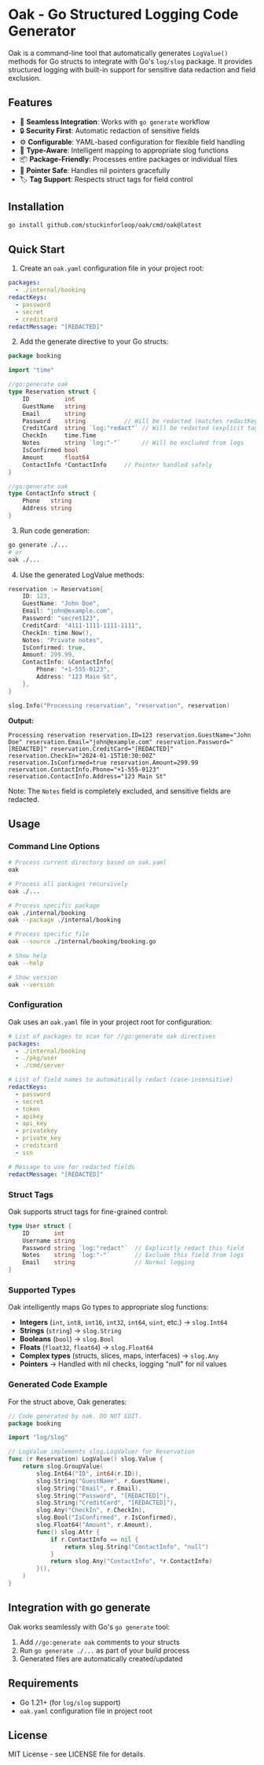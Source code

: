 # Oak - Go Structured Logging Code Generator

Oak is a command-line tool that automatically generates `LogValue()` methods for Go structs to integrate with Go's `log/slog` package. It provides structured logging with built-in support for sensitive data redaction and field exclusion.

## Features

- 🚀 **Seamless Integration**: Works with `go generate` workflow
- 🔒 **Security First**: Automatic redaction of sensitive fields
- ⚙️ **Configurable**: YAML-based configuration for flexible field handling
- 🎯 **Type-Aware**: Intelligent mapping to appropriate slog functions
- 📦 **Package-Friendly**: Processes entire packages or individual files
- 🔧 **Pointer Safe**: Handles nil pointers gracefully
- 🏷️ **Tag Support**: Respects struct tags for field control

## Installation

```bash
go install github.com/stuckinforloop/oak/cmd/oak@latest
```

## Quick Start

1. Create an `oak.yaml` configuration file in your project root:

```yaml
packages:
  - ./internal/booking
redactKeys:
  - password
  - secret
  - creditcard
redactMessage: "[REDACTED]"
```

2. Add the generate directive to your Go structs:

```go
package booking

import "time"

//go:generate oak
type Reservation struct {
    ID          int
    GuestName   string
    Email       string
    Password    string           // Will be redacted (matches redactKeys)
    CreditCard  string `log:"redact"` // Will be redacted (explicit tag)
    CheckIn     time.Time
    Notes       string `log:"-"`      // Will be excluded from logs
    IsConfirmed bool
    Amount      float64
    ContactInfo *ContactInfo     // Pointer handled safely
}

//go:generate oak
type ContactInfo struct {
    Phone   string
    Address string
}
```

3. Run code generation:

```bash
go generate ./...
# or
oak ./...
```

4. Use the generated LogValue methods:

```go
reservation := Reservation{
    ID: 123,
    GuestName: "John Doe",
    Email: "john@example.com",
    Password: "secret123",
    CreditCard: "4111-1111-1111-1111",
    CheckIn: time.Now(),
    Notes: "Private notes",
    IsConfirmed: true,
    Amount: 299.99,
    ContactInfo: &ContactInfo{
        Phone: "+1-555-0123",
        Address: "123 Main St",
    },
}

slog.Info("Processing reservation", "reservation", reservation)
```

**Output:**
```
Processing reservation reservation.ID=123 reservation.GuestName="John Doe" reservation.Email="john@example.com" reservation.Password="[REDACTED]" reservation.CreditCard="[REDACTED]" reservation.CheckIn="2024-01-15T10:30:00Z" reservation.IsConfirmed=true reservation.Amount=299.99 reservation.ContactInfo.Phone="+1-555-0123" reservation.ContactInfo.Address="123 Main St"
```

Note: The `Notes` field is completely excluded, and sensitive fields are redacted.

## Usage

### Command Line Options

```bash
# Process current directory based on oak.yaml
oak

# Process all packages recursively
oak ./...

# Process specific package
oak ./internal/booking
oak --package ./internal/booking

# Process specific file
oak --source ./internal/booking/booking.go

# Show help
oak --help

# Show version
oak --version
```

### Configuration

Oak uses an `oak.yaml` file in your project root for configuration:

```yaml
# List of packages to scan for //go:generate oak directives
packages:
  - ./internal/booking
  - ./pkg/user
  - ./cmd/server

# List of field names to automatically redact (case-insensitive)
redactKeys:
  - password
  - secret
  - token
  - apikey
  - api_key
  - privatekey
  - private_key
  - creditcard
  - ssn

# Message to use for redacted fields
redactMessage: "[REDACTED]"
```

### Struct Tags

Oak supports struct tags for fine-grained control:

```go
type User struct {
    ID       int
    Username string
    Password string `log:"redact"`  // Explicitly redact this field
    Notes    string `log:"-"`       // Exclude this field from logs
    Email    string                 // Normal logging
}
```

### Supported Types

Oak intelligently maps Go types to appropriate slog functions:

- **Integers** (`int`, `int8`, `int16`, `int32`, `int64`, `uint`, etc.) → `slog.Int64`
- **Strings** (`string`) → `slog.String`
- **Booleans** (`bool`) → `slog.Bool`
- **Floats** (`float32`, `float64`) → `slog.Float64`
- **Complex types** (structs, slices, maps, interfaces) → `slog.Any`
- **Pointers** → Handled with nil checks, logging "null" for nil values

### Generated Code Example

For the struct above, Oak generates:

```go
// Code generated by oak. DO NOT EDIT.
package booking

import "log/slog"

// LogValue implements slog.LogValuer for Reservation
func (r Reservation) LogValue() slog.Value {
    return slog.GroupValue(
        slog.Int64("ID", int64(r.ID)),
        slog.String("GuestName", r.GuestName),
        slog.String("Email", r.Email),
        slog.String("Password", "[REDACTED]"),
        slog.String("CreditCard", "[REDACTED]"),
        slog.Any("CheckIn", r.CheckIn),
        slog.Bool("IsConfirmed", r.IsConfirmed),
        slog.Float64("Amount", r.Amount),
        func() slog.Attr {
            if r.ContactInfo == nil {
                return slog.String("ContactInfo", "null")
            }
            return slog.Any("ContactInfo", *r.ContactInfo)
        }(),
    )
}
```

## Integration with go generate

Oak works seamlessly with Go's `go generate` tool:

1. Add `//go:generate oak` comments to your structs
2. Run `go generate ./...` as part of your build process
3. Generated files are automatically created/updated

## Requirements

- Go 1.21+ (for `log/slog` support)
- `oak.yaml` configuration file in project root

## License

MIT License - see LICENSE file for details.
